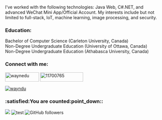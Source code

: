 I've worked with the following technologies: Java Web, C#.NET, and advanced WeChat Mini App/Official Account.
My interests include but not limited to full-stack, IoT, machine learning, image processing, and security.

<h3 align="left">Education:</h3>
Bachelor of Computer Science (Carleton University, Canada) <br/>
Non-Degree Undergraduate Education (University of Ottawa, Canada) <br/>
Non-Degree Undergraduate Education (Athabasca University, Canada)

<h3 align="left">Connect with me:</h3>
<p align="left">

<a href="https://linkedin.com/in/waynedu" target="blank"><img align="center" src="https://img.shields.io/badge/LinkedIn-0077B5?style=for-the-badge&logo=linkedin&logoColor=white" alt="waynedu" height="30" width="110" /></a>
<a href="https://stackoverflow.com/users/11700765" target="blank"><img align="center" src="https://img.shields.io/badge/Stack_Overflow-FE7A16?style=for-the-badge&logo=stack-overflow&logoColor=white" alt="11700765" height="30" width="140" /></a>
<p align="left"> 
  <a href="https://twitter.com/wayndu" target="blank"><img src="https://img.shields.io/twitter/follow/wayndu?logo=twitter&style=for-the-badge" alt="wayndu" /></a> </p>
</p>

<h3 align="left">:satisfied:You are counted:point_down::</h3>

![](https://komarev.com/ghpvc/?username=waynedu)
![test](https://hits.seeyoufarm.com/api/count/incr/badge.svg?url=https://github.com/waynedu)
![GitHub followers](https://img.shields.io/github/followers/waynedu?style=social)


